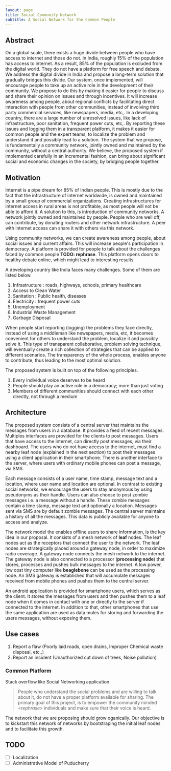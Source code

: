 ```yaml
---
layout: page
title: Social Community Network
subtitle: A Social Network for the Common People
---
```

## Abstract

On a global scale, there exists a huge divide between people who have access to internet and those do not. In India, roughly 15% of the population has access to internet. As a result, 85% of the population is excluded from the digital world. They do not have a platform for free speech and debate.  We address the digital divide in India and propose a long-term solution that gradually bridges this divide. Our system, once implemented, will encourage people to take up an active role in the development of their community. We propose to do this by making it easier for people to discuss and share their opinion on issues and through incentives.  It will increase awareness among people, about regional conflicts by facilitating direct interaction with people from other communities, instead of involving third party commercial services, like newspapers, media, etc,. In a developing country, there are a large number of unresolved issues, like lack of infrastructure, poor sanitation, frequent power cuts, etc,. By reporting these issues and logging them in a transparent platform, it makes it easier for common people and the expert teams, to localize the problem and understand it and possibly lead to a solution. The system that we propose, is fundamentally a community network, jointly owned and maintained by the community, without a central authority. We believe, the proposed system if implemented carefully in an incremental fashion, can bring about significant social and economic changes in the society, by bridging people together.

## Motivation

Internet is a pipe dream for 85% of Indian people. This is mostly due to the fact that the infrastructure of internet worldwide, is owned and maintained by a small group of commercial organizations. Creating infrastructures for internet access in rural areas is not profitable, as most people will not be able to afford it. A solution to this, is introduction of community networks. A network jointly owned and maintained by people. People who are well off, can contribute, by donating routers and other network infrastructure. A peer with internet access can share it with others via this network. 

Using community networks, we can create awareness among people, about social issues and current affairs. This will increase people's participation in democracy. A platform is provided for people to talk about the challenges faced by common people **TODO: rephrase**. This platform opens doors to healthy debate online, which might lead to interesting results.

A developing country like India faces many challenges. Some of them are listed below.

1. Infrastructure : roads, highways, schools, primary healthcare
2. Access to Clean Water
3. Sanitation : Public health, diseases
4. Electricity : frequent power cuts
5. Unemployment
6. Industrial Waste Management
7. Garbage Disposal

When people start reporting (logging) the problems they face directly, instead of using a middleman like newspapers, media, etc, it becomes convenient for others to understand the problem, localize it and possibly solve it. This type of transparent collaborative, problem solving technique, will eventually create a rich collection of strategies that can be applied to different scenarios. The transparency of the whole process, enables anyone to contribute, thus leading to the most optimal solution.


The proposed system is built on top of the following principles.

1. Every individual voice deserves to be heard
2. People should play an active role in a democracy; more than just voting
3. Members of different communities should connect with each other directly, not through a medium

## Architecture

The proposed system consists of a central server that maintains the messages from users in a database. It provides a feed of recent messages. Multiples interfaces are provided for the clients to post messages. Users that have access to the internet, can directly post messages, via their dashboard. The users who do not have access to the internet, must find a nearby leaf node (explained in the next section) to post their messages using a client application in their smartphone. There is another interface to the server, where users with ordinary mobile phones can post a message, via SMS.

Each message consists of a user name, time stamp, message text and a location, where user name and location are optional. In contrast to existing social networks, we encourage the users to stay anonymous by using pseudonyms as their handle. Users can also choose to post zombie messages i.e. a message without a handle. These zombie messages contain a time stamp, message text and optionally a location. Messages sent via SMS are by default zombie messages. The central server maintains a history of all the messages. This data is publicly available for anyone to access and analyze. 

The network model the enables offline users to share information, is the key idea in our proposal. It consists of a mesh network of **leaf** nodes. The leaf nodes act as the receptors that connect the user to the network. The leaf nodes are strategically placed around a gateway node, in order to maximize radio coverage. A gateway node connects the mesh network to the internet. The gateway node is also connected to a processor (**processing node**) that stores, processes and pushes bulk messages to the internet. A low power, low cost tiny computer like **beaglebone** can be used as the processing node. An SMS gateway is established that will accumulate messages received from mobile phones and pushes them to the central server.

An android application is provided for smartphone users, which serves as the client. It stores the messages from users and then pushes them to a leaf node when it comes in contact with one or directly to the server if connected to the internet. In addition to that, other smartphones that use the same application are used as data mules for storing and forwarding the users messages, without exposing them.


## Use cases

1. Report a flaw (Poorly laid roads, open drains, Improper Chemical waste disposal, etc,.)
2. Report an incident (Unauthorized cut down of trees, Noise pollution)

### Common Platform

Stack overflow like Social Networking application.


> People who understand the social problems and are willing to talk about it, do not have a proper platform available for sharing. The primary goal of this project, is to empower the community minded <*rephrase*> individuals and make sure that their voice is heard.

The network that we are proposing should grow oganically. Our objective is to kickstart this network of networks by bootstraping the initial leaf nodes and to facilitate this growth.


## TODO

* [ ] Localization
* [ ] Administrative Model of Puducherry
